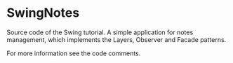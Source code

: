 # SwingNotes
Source code of the Swing tutorial. A simple application for notes management, which implements the Layers, Observer and Facade patterns.

For more information see the code comments.
